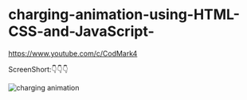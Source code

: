 # charging-animation-using-HTML-CSS-and-JavaScript-

https://www.youtube.com/c/CodMark4

ScreenShort:👇👇👇

![charging animation](https://user-images.githubusercontent.com/95895380/146194833-ccbc481e-ecb7-4226-830d-f14e44272c9f.png)
